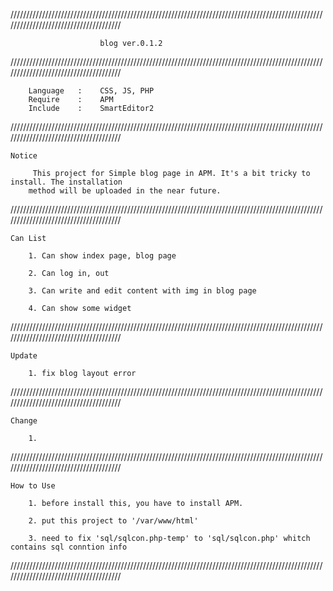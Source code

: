 //////////////////////////////////////////////////////////////////////////////////////////////////////////////////////////////////////

						blog ver.0.1.2

//////////////////////////////////////////////////////////////////////////////////////////////////////////////////////////////////////

		Language   :	CSS, JS, PHP
		Require    :	APM
		Include    :	SmartEditor2

//////////////////////////////////////////////////////////////////////////////////////////////////////////////////////////////////////

	Notice

		 This project for Simple blog page in APM. It's a bit tricky to install. The installation
		method will be uploaded in the near future.


//////////////////////////////////////////////////////////////////////////////////////////////////////////////////////////////////////


	Can List

		1. Can show index page, blog page

		2. Can log in, out

		3. Can write and edit content with img in blog page

		4. Can show some widget


//////////////////////////////////////////////////////////////////////////////////////////////////////////////////////////////////////

	Update
	
		1. fix blog layout error


//////////////////////////////////////////////////////////////////////////////////////////////////////////////////////////////////////

	Change

		1. 

		
//////////////////////////////////////////////////////////////////////////////////////////////////////////////////////////////////////

	How to Use

		1. before install this, you have to install APM.

		2. put this project to '/var/www/html'

		3. need to fix 'sql/sqlcon.php-temp' to 'sql/sqlcon.php' whitch contains sql conntion info


//////////////////////////////////////////////////////////////////////////////////////////////////////////////////////////////////////
